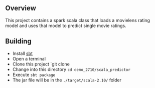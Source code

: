 ## Overview

This project contains a spark scala class that loads a movielens rating model and uses that model to predict single movie ratings.

## Building

- Install [sbt](http://www.scala-sbt.org/)
- Open a terminal
- Clone this project `git clone
- Change into this directory `cd demo_2710/scala_predictor`
- Execute `sbt package`
- The jar file will be in the `./target/scala-2.10/` folder
